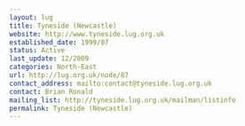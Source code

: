 ```yaml
---
layout: lug
title: Tyneside (Newcastle)
website: http://www.tyneside.lug.org.uk
established_date: 1999/07
status: Active
last_update: 12/2009
categories: North-East
url: http://lug.org.uk/node/87
contact_address: mailto:contact@tyneside.lug.org.uk
contact: Brian Ronald
mailing_list: http://tyneside.lug.org.uk/mailman/listinfo
permalink: Tyneside (Newcastle)
---
```

